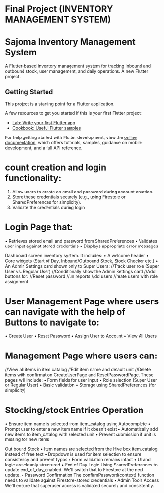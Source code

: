 # Final Project (INVENTORY MANAGEMENT SYSTEM)
# Sajoma Inventory Management System

A Flutter-based inventory management system for tracking inbound and outbound stock, user management, and daily operations.
A new Flutter project.

## Getting Started

This project is a starting point for a Flutter application.

A few resources to get you started if this is your first Flutter project:

- [Lab: Write your first Flutter app](https://docs.flutter.dev/get-started/codelab)
- [Cookbook: Useful Flutter samples](https://docs.flutter.dev/cookbook)

For help getting started with Flutter development, view the
[online documentation](https://docs.flutter.dev/), which offers tutorials,
samples, guidance on mobile development, and a full API reference.

# count creation and login functionality:
1.	Allow users to create an email and password during account creation.
2.	Store these credentials securely (e.g., using Firestore or SharedPreferences for simplicity).
3.	Validate the credentials during login
#  Login Page that:
•	Retrieves stored email and password from SharedPreferences
•	Validates user input against stored credentials
•	Displays appropriate error messages

Dashboard screen inventory system. It includes:
•	A welcome header
•	Core widgets (Start of Day, Inbound/Outbound Stock, Stock Checker etc.)
•	An Admin Settings card shown only to Super Users:
//Track user role (Super User vs. Regular User)
//Conditionally show the Admin Settings card
//Add buttons for:
//Reset password
//un reports
//dd users
//reate users with role assignment
#	User Management Page where users can navigate with the help of Buttons to navigate to:
•	 Create User
•	Reset Password
•	Assign User to Account
•	View All Users
#	Management Page where users can:
//View all items in item catalog
//Edit item name and default unit
//Delete items with confirmation
CreateUserPage and ResetPasswordPage. These pages will include:
•	Form fields for user input
•	Role selection (Super User or Regular User)
•	Basic validation
•	Storage using SharedPreferences (for simplicity)

# Stocking/stock Entries Operation
•  Ensure item name is selected from item_catalog using Autocomplete
•  Prompt user to enter a new item name if it doesn't exist
•  Automatically add new items to item_catalog with selected unit
•  Prevent submission if unit is missing for new items

Out bound Stock
•	Item names are selected from the Hive box item_catalog instead of free text
•	Dropdown is used for item selection to ensure consistency and prevent typos
•	Form validation remains intact
•	UI and logic are cleanly structured
•  End of Day Logic Using SharedPreferences to update end_of_day_enabled. We'll switch that to Firestore at the next update.
•  Password Confirmation The confirmPassword(context) function needs to validate against Firestore-stored credentials
•  Admin Tools Access We'll ensure that superuser access is validated securely and consistently.



